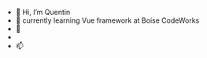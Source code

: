 - 👋 Hi, I’m Quentin
- 👀 currently learning Vue framework at Boise CodeWorks
- 🌱 
- 
- 📫 

<!---
/@Q-Mick is a ✨ special ✨ repository because its `README.md` (this file) appears on your GitHub profile.
You can click the Preview link to take a look at your changes.
--->
